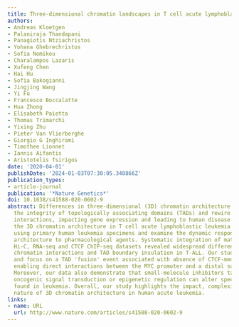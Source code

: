 ```yaml
---
title: Three-dimensional chromatin landscapes in T cell acute lymphoblastic leukemia.
authors:
- Andreas Kloetgen
- Palaniraja Thandapani
- Panagiotis Ntziachristos
- Yohana Ghebrechristos
- Sofia Nomikou
- Charalampos Lazaris
- Xufeng Chen
- Hai Hu
- Sofia Bakogianni
- Jingjing Wang
- Yi Fu
- Francesco Boccalatte
- Hua Zhong
- Elisabeth Paietta
- Thomas Trimarchi
- Yixing Zhu
- Pieter Van Vlierberghe
- Giorgio G Inghirami
- Timothee Lionnet
- Iannis Aifantis
- Aristotelis Tsirigos
date: '2020-04-01'
publishDate: '2024-01-03T07:30:05.340866Z'
publication_types:
- article-journal
publication: '*Nature Genetics*'
doi: 10.1038/s41588-020-0602-9
abstract: Differences in three-dimensional (3D) chromatin architecture can influence
  the integrity of topologically associating domains (TADs) and rewire specific enhancer-promoter
  interactions, impacting gene expression and leading to human disease. Here we investigate
  the 3D chromatin architecture in T cell acute lymphoblastic leukemia (T-ALL) by
  using primary human leukemia specimens and examine the dynamic responses of this
  architecture to pharmacological agents. Systematic integration of matched in situ
  Hi-C, RNA-seq and CTCF ChIP-seq datasets revealed widespread differences in intra-TAD
  chromatin interactions and TAD boundary insulation in T-ALL. Our studies identify
  and focus on a TAD 'fusion' event associated with absence of CTCF-mediated insulation,
  enabling direct interactions between the MYC promoter and a distal super-enhancer.
  Moreover, our data also demonstrate that small-molecule inhibitors targeting either
  oncogenic signal transduction or epigenetic regulation can alter specific 3D interactions
  found in leukemia. Overall, our study highlights the impact, complexity and dynamic
  nature of 3D chromatin architecture in human acute leukemia.
links:
- name: URL
  url: http://www.nature.com/articles/s41588-020-0602-9
---
```

